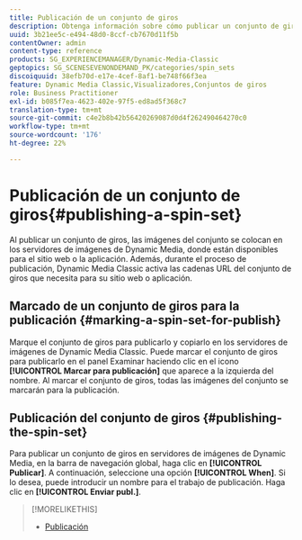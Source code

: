```yaml
---
title: Publicación de un conjunto de giros
description: Obtenga información sobre cómo publicar un conjunto de giros.
uuid: 3b21ee5c-e494-48d0-8ccf-cb7670d11f5b
contentOwner: admin
content-type: reference
products: SG_EXPERIENCEMANAGER/Dynamic-Media-Classic
geptopics: SG_SCENESEVENONDEMAND_PK/categories/spin_sets
discoiquuid: 38efb70d-e17e-4cef-8af1-be748f66f3ea
feature: Dynamic Media Classic,Visualizadores,Conjuntos de giros
role: Business Practitioner
exl-id: b085f7ea-4623-402e-97f5-ed8ad5f368c7
translation-type: tm+mt
source-git-commit: c4e2b8b42b56420269087d0d4f262490464270c0
workflow-type: tm+mt
source-wordcount: '176'
ht-degree: 22%

---
```


# Publicación de un conjunto de giros{#publishing-a-spin-set}

Al publicar un conjunto de giros, las imágenes del conjunto se colocan en los servidores de imágenes de Dynamic Media, donde están disponibles para el sitio web o la aplicación. Además, durante el proceso de publicación, Dynamic Media Classic activa las cadenas URL del conjunto de giros que necesita para su sitio web o aplicación.

## Marcado de un conjunto de giros para la publicación {#marking-a-spin-set-for-publish}

Marque el conjunto de giros para publicarlo y copiarlo en los servidores de imágenes de Dynamic Media Classic. Puede marcar el conjunto de giros para publicarlo en el panel Examinar haciendo clic en el icono **[!UICONTROL Marcar para publicación]** que aparece a la izquierda del nombre. Al marcar el conjunto de giros, todas las imágenes del conjunto se marcarán para la publicación.

## Publicación del conjunto de giros  {#publishing-the-spin-set}

Para publicar un conjunto de giros en servidores de imágenes de Dynamic Media, en la barra de navegación global, haga clic en **[!UICONTROL Publicar]**. A continuación, seleccione una opción **[!UICONTROL When]**. Si lo desea, puede introducir un nombre para el trabajo de publicación. Haga clic en **[!UICONTROL Enviar publ.]**.

>[!MORELIKETHIS]
>
>* [Publicación](publishing-files.md#publishing_files)

